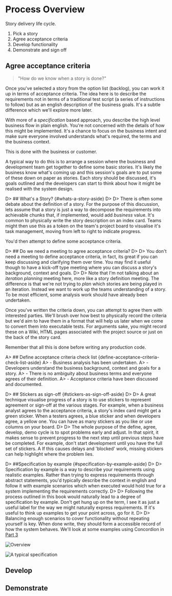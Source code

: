 # Process Overview

Story delivery life cycle.

1. Pick a story
1. Agree acceptance criteria
1. Develop functionality
1. Demonstrate and sign off

## Agree acceptance criteria

> "How do we know when a story is done?"

Once you've selected a story from the option list (backlog), you can work it up in terms of acceptance criteria. The idea here is to describe the requirements not in terms of a traditional test script (a series of instructions to follow) but as an english description of the business goals. It's a subtle difference which we'll explore more later.

With more of a _specification_ based approach, you describe the high level business flow in plain english. You're not concerned with the details of how this might be implemented. It's a chance to focus on the business intent and make sure everyone involved understands what's required, the terms and the business context.

This is done with the business or customer.

A typical way to do this is to arrange a session where the business and development team get together to define some basic stories. It's likely the business know what's coming up and this session's goals are to put some of these down on paper as stories. Each story should be discussed, it's goals outlined and the developers can start to think about how it might be realised with the system design.

D> ## What's a Story? {#whats-a-story-aside}
D>
D> There is often some debate about the definition of a story. For the purpose of this discussion, lets assume that a story is just a way to decompose the requirements into achievable chunks that, if implemented, would add _business_ value. It's common to physically write the story description on an index card. Teams might then use this as a token on the team's project board to visualise it's task management, moving from left to right to indicate progress.

You'd then attempt to define some acceptance criteria.

D> ## Do we need a meeting to agree acceptance criteria?
D>
D> You don't need a meeting to define acceptance criteria, in fact, its great if you can keep discussing and clarifying them over time. You may find it useful though to have a kick-off type meeting where you can discuss a story's background, context and goals.
D>
D> Note that I'm not talking about an _iteration planning_ meeting here, more like a story definition meeting. The difference is that we're not trying to _plan_ which stories are being played in an iteration. Instead we want to work up the teams understanding of a story. To be most efficient, some analysis work should have already been undertaken.

Once you've written the criteria down, you can attempt to agree them with interested parties. We'll brush over how best to physically record the criteria but we'd aim to have them in a format that will help us later when we come to convert them into executable tests. For arguments sake, you might record these on a Wiki, HTML pages associated with the project source or just on the back of the story card.

Remember that all this is done before writing any production code.

A> ## Define acceptance criteria check list {define-acceptance-criteria-check-list-aside}
A> - Business analysis has been undertaken.
A> - Developers understand the business background, context and goals for a story.
A> - There is no ambiguity about business terms and everyone agrees of their definition.
A> - Acceptance criteria have been discussed and documented.

D> ## Stickers as sign-off {#stickers-as-sign-off-aside}
D>
D> A great technique visualise progress of a story is to use stickers to represent agreement or sign-off at the various stages. For example, when a business analyst agrees to the acceptance criteria, a story's index card might get a green sticker. When a testers agrees, a blue sticker and when developers agree, a yellow one. You can have as many stickers as you like or use columns on your board.
D>
D> The whole purpose of the define, agree, develop, demo cycle is to spot problems early and adjust. In that spirit, it makes sense to prevent progress to the next step until previous steps have be completed. For example, don't start development until you have the full set of stickers. A If this causes delays and 'blocked' work, missing stickers can help highlight where the problem lies.

D> ##Specification by example {#specification-by-example-aside}
D>
D> Specification by example is a way to describe your requirements using realistic examples. Rather than trying to express requirements through abstract statements, you'd typically describe the context in english and follow it with example scenarios which when executed would hold true for a system implementing the requirements correctly.
D>
D> Following the process outlined in this book would naturally lead to a degree of specification by example. Don't get hung up on the term, I see it as just a useful label for the way we might naturally express requirements. If it's useful to think up examples to get your point across, go for it.
D>
D> Balancing enough scenarios to cover functionality without repeating yourself is key. When done write, they should form a accessible record of how the system behaves. We'll look at some examples using Concordion in [Part 3](#part3)

![Overview](http://www.concordion.org/image/faq/StoryDeliveryLifecycle.png)

![A typical specification](http://www.concordion.org/image/concept/AnatomyOfAnActiveSpec.png)

## Develop

## Demonstrate



